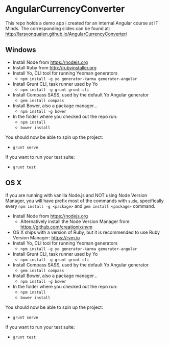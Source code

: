 # AngularCurrencyConverter

This repo holds a demo app i created for an internal Angular course at IT Minds. The corresponding slides can be found at: http://larsvonqualen.github.io/AngularCurrencyConverter/

## Windows

- Install Node from https://nodejs.org
- Install Ruby from http://rubyinstaller.org
- Install Yo, CLI tool for running Yeoman generators
  - `npm install -g yo generator-karma generator-angular`
- Install Grunt CLI, task runner used by Yo
  - `npm install -g grunt grunt-cli`
- Install Compass SASS, used by the default Yo Angular generator
  - `gem install compass`
- Install Bower, also a package manager...
  - `npm install -g bower`
- In the folder where you checked out the repo run:
  - `npm install`
  - `bower install`

You should now be able to spin up the project:
  - `grunt serve`

If you want to run your test suite:
  - `grunt test`

## OS X

If you are running with vanilla Node.js and NOT using Node Version Manager, you will have prefix most of the commands with `sudo`, specifically every `npm install -g <package>` and `gem install <package>` command.

- Install Node from https://nodejs.org
  - Alternatively install the Node Version Manager from: https://github.com/creationix/nvm
- OS X ships with a version of Ruby, but it is recommended to use Ruby Version Manager: https://rvm.io
- Install Yo, CLI tool for running Yeoman generators
  - `npm install -g yo generator-karma generator-angular`
- Install Grunt CLI, task runner used by Yo
  - `npm install -g grunt grunt-cli`
- Install Compass SASS, used by the default Yo Angular generator
  - `gem install compass`
- Install Bower, also a package manager...
  - `npm install -g bower`
- In the folder where you checked out the repo run:
  - `npm install`
  - `bower install`

You should now be able to spin up the project:
  - `grunt serve`

If you want to run your test suite:
  - `grunt test`


